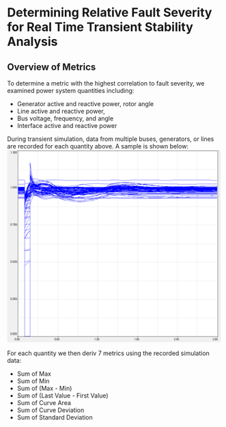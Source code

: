 # Determining Relative Fault Severity for Real Time Transient Stability Analysis
## Overview of Metrics

To determine a metric with the highest correlation to fault severity, we examined power system quantities including:
*	Generator active and reactive power, rotor angle
*	Line active and reactive power,
*	Bus voltage, frequency, and angle
*	Interface active and reactive power

During transient simulation, data from multiple buses, generators, or lines are recorded for each quantity above. A sample is shown below:
<img src="https://github.com/VictorAderinto/IEEE_Paper/blob/main/Quantity%20Measurement.png" alt="Bus Voltage Simulation Data" width="500"/>

For each quantity we then deriv 7 metrics using the recorded simulation data:
* Sum of Max
* Sum of Min
* Sum of (Max - Min)
* Sum of (Last Value - First Value)
* Sum of Curve Area
* Sum of Curve Deviation
* Sum of Standard Deviation
